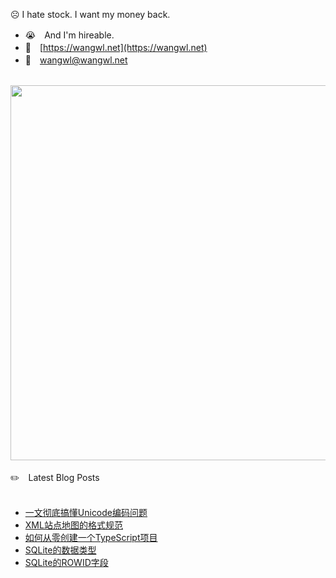 ☹️ I hate stock. I want my money back.
<br/> 

- 😭　And I'm hireable.  <br/>
- 🔗　[https://wangwl.net](https://wangwl.net) <br/>
- 📧　[wangwl@wangwl.net](mailto:wangwl@wangwl.net) <br/>

<br/>

<!--
**relax-code-relax-life/relax-code-relax-life** is a ✨ _special_ ✨ repository because its `README.md` (this file) appears on your GitHub profile.

### Hi there 👋

Here are some ideas to get you started:

- 🔭 I’m currently working on ...
- 🌱 I’m currently learning ...
- 👯 I’m looking to collaborate on ...
- 🤔 I’m looking for help with ...
- 💬 Ask me about ...
- 📫 How to reach me: ...
- 😄 Pronouns: ...
- ⚡ Fun fact: ...
-->

<a href="https://wangwl.net">
<img src="https://wakatime.com/share/@af4e5be6-9435-498c-bf69-dc1ee7be920f/4ac9f278-2a4c-4902-84f8-92480b8b6a46.svg"  width=600>
</a>

<br/>
<br/>
✏️　Latest Blog Posts 
<br/><br/>


<!-- BLOG-POST-LIST:START -->
- [一文彻底搞懂Unicode编码问题](https://wangwl.net/static/pages/unicode.html)
- [XML站点地图的格式规范](https://wangwl.net/static/pages/sitemap_format.html)
- [如何从零创建一个TypeScript项目](https://wangwl.net/static/pages/starting_ts_project.html)
- [SQLite的数据类型](https://wangwl.net/static/pages/sqlite_datatype.html)
- [SQLite的ROWID字段](https://wangwl.net/static/pages/sqlite_rowid.html)
<!-- BLOG-POST-LIST:END -->
